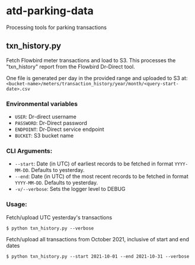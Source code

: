 # atd-parking-data
Processing tools for parking transactions

## txn_history.py

Fetch Flowbird meter transactions and load to S3. This processes the "txn_history" report from the Flowbird Dr-Direct tool.

One file is generated per day in the provided range and uploaded to S3 at: `<bucket-name>/meters/transaction_history/year/month/<query-start-date>.csv`

### Environmental variables
- `USER`: Dr-direct username
- `PASSWORD`: Dr-Direct password
- `ENDPOINT`: Dr-Direct service endpoint
- `BUCKET`: S3 bucket name


### CLI Arguments:
-  `--start`: Date (in UTC) of earliest records to be fetched in format `YYYY-MM-DD`. Defaults to yesterday.
- `--end`: Date (in UTC) of the most recent records to be fetched in format `YYYY-MM-DD`. Defaults to yesterday.
- `-v/--verbose`: Sets the logger level to DEBUG

### Usage:

Fetch/upload UTC yesterday's transactions

```shell
$ python txn_history.py --verbose
```

Fetch/upload all transactions from October 2021, inclusive of start and end dates

```shell
$ python txn_history.py --start 2021-10-01 --end 2021-10-31 --verbose
```
